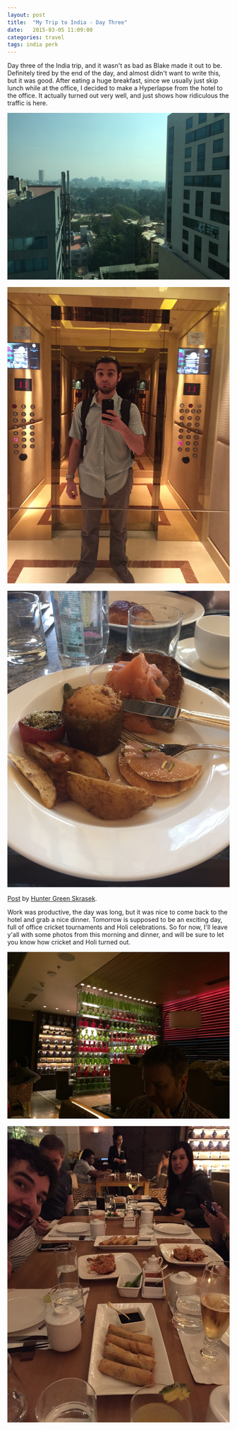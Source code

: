 ```yaml
---
layout: post
title:  "My Trip to India - Day Three"
date:   2015-03-05 11:09:00
categories: travel
tags: india perk
---
```

Day three of the India trip, and it wasn't as bad as Blake made it out to be. Definitely tired by the end of the day, and almost didn't want to write this, but it was good. After eating a huge breakfast, since we usually just skip lunch while at the office, I decided to make a Hyperlapse from the hotel to the office. It actually turned out very well, and just shows how ridiculous the traffic is here.

![Morning in India, from the hotel](/assets/article_images/2015-03-05-my-trip-to-india-day-three/morning_from_hotel.jpg)

![Dressed nice and still trying to wake up](/assets/article_images/2015-03-05-my-trip-to-india-day-three/morning_elevator.jpg)

![A huge breakfast... for me anyway](/assets/article_images/2015-03-05-my-trip-to-india-day-three/big_breakfast.jpg)

<div id="fb-root"></div><script>(function(d, s, id) {  var js, fjs = d.getElementsByTagName(s)[0];  if (d.getElementById(id)) return;  js = d.createElement(s); js.id = id;  js.src = "//connect.facebook.net/en_US/all.js#xfbml=1";  fjs.parentNode.insertBefore(js, fjs);}(document, 'script', 'facebook-jssdk'));</script><div class="fb-post" data-href="https://www.facebook.com/video.php?v=10152607428811441" data-width="466"><div class="fb-xfbml-parse-ignore"><a href="https://www.facebook.com/video.php?v=10152607428811441">Post</a> by <a href="https://www.facebook.com/Hskrasek">Hunter Green Skrasek</a>.</div></div>

Work was productive, the day was long, but it was nice to come back to the hotel and grab a nice dinner. Tomorrow is supposed to be an exciting day, full of office cricket tournaments and Holi celebrations. So for now, I'll leave y'all with some photos from this morning and dinner, and will be sure to let you know how cricket and Holi turned out.

![Very fancy Chinese restaurant](/assets/article_images/2015-03-05-my-trip-to-india-day-three/dinner_decorations.jpg)

![Dinner with most the team... and Berman photo bombing](/assets/article_images/2015-03-05-my-trip-to-india-day-three/dinner_berman_bomb.jpg)